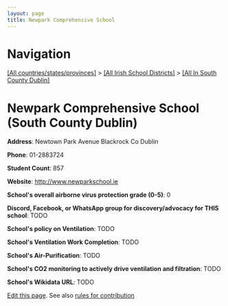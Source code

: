 ```yaml
---
layout: page
title: Newpark Comprehensive School
---
```

# Navigation

[[All countries/states/provinces]](../../..) > [[All Irish School Districts]](../..) > [[All In South County Dublin]](..)

# Newpark Comprehensive School (South County Dublin)

**Address**: Newtown Park Avenue Blackrock Co Dublin

**Phone**: 01-2883724

**Student Count**: 857

**Website**: <http://www.newparkschool.ie>

**School's overall airborne virus protection grade (0-5)**: 0

**Discord, Facebook, or WhatsApp group for discovery/advocacy for THIS school**: TODO

**School's policy on Ventilation**: TODO

**School's Ventilation Work Completion**: TODO

**School's Air-Purification**: TODO

**School's CO2 monitoring to actively drive ventilation and filtration**: TODO

**School's Wikidata URL**: TODO


[Edit this page](https://github.com/ventilate-schools/Ireland/edit/main/./Dublin_South_County_Dublin/Newpark_Comprehensive_School.md). See also [rules for contribution](../../../contribution-rules/)